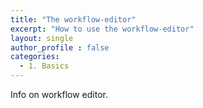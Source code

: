 ```yaml
---
title: "The workflow-editor"
excerpt: "How to use the workflow-editor"
layout: single
author_profile : false
categories:
  - 1. Basics
---
```


Info on workflow editor.
